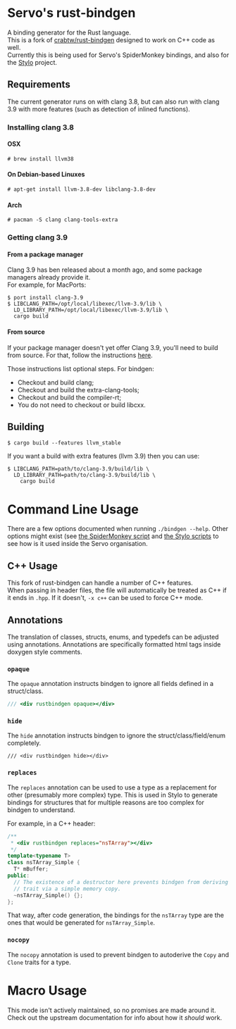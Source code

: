 # Servo's rust-bindgen

A binding generator for the Rust language.</br>
This is a fork of [crabtw/rust-bindgen](https://github.com/crabtw/rust-bindgen)
designed to work on C++ code as well.</br>
Currently this is being used for Servo's SpiderMonkey bindings, and also for
the [Stylo](https://public.etherpad-mozilla.org/p/stylo) project.

## Requirements

The current generator runs on with clang 3.8, but can also run with clang 3.9
with more features (such as detection of inlined functions).

### Installing clang 3.8

#### OSX

```
# brew install llvm38
```

#### On Debian-based Linuxes

```
# apt-get install llvm-3.8-dev libclang-3.8-dev
```

#### Arch

```
# pacman -S clang clang-tools-extra
```

### Getting clang 3.9

#### From a package manager

Clang 3.9 has ben released about a month ago, and some package managers already
provide it.</br>
For example, for MacPorts:

```
$ port install clang-3.9
$ LIBCLANG_PATH=/opt/local/libexec/llvm-3.9/lib \
  LD_LIBRARY_PATH=/opt/local/libexec/llvm-3.9/lib \
  cargo build
```

#### From source

If your package manager doesn't yet offer Clang 3.9, you'll need to build from
source. For that, follow the instructions
[here](http://clang.llvm.org/get_started.html).

Those instructions list optional steps. For bindgen:

* Checkout and build clang;
* Checkout and build the extra-clang-tools;
* Checkout and build the compiler-rt;
* You do not need to checkout or build libcxx.

## Building

```
$ cargo build --features llvm_stable
```

If you want a build with extra features (llvm 3.9) then you can use:

```
$ LIBCLANG_PATH=path/to/clang-3.9/build/lib \
  LD_LIBRARY_PATH=path/to/clang-3.9/build/lib \
    cargo build
```

# Command Line Usage

There are a few options documented when running `./bindgen --help`. Other
options might exist (see [the SpiderMonkey script][sm-script] and [the Stylo
scripts][stylo-scripts] to see how is it used inside the Servo organisation.

## C++ Usage

This fork of rust-bindgen can handle a number of C++ features.</br>
When passing in header files, the file will automatically be treated as C++ if
it ends in ``.hpp``. If it doesn't, ``-x c++`` can be used to force C++ mode.

## Annotations

The translation of classes, structs, enums, and typedefs can be adjusted using
annotations. Annotations are specifically formatted html tags inside doxygen
style comments.

### `opaque`

The `opaque` annotation instructs bindgen to ignore all fields defined in
a struct/class.

```cpp
/// <div rustbindgen opaque></div>
```

### `hide`

The `hide` annotation instructs bindgen to ignore the struct/class/field/enum
completely.

```
/// <div rustbindgen hide></div>
```

### `replaces`

The `replaces` annotation can be used to use a type as a replacement for other
(presumably more complex) type. This is used in Stylo to generate bindings for
structures that for multiple reasons are too complex for bindgen to understand.

For example, in a C++ header:

```cpp
/**
 * <div rustbindgen replaces="nsTArray"></div>
 */
template<typename T>
class nsTArray_Simple {
  T* mBuffer;
public:
  // The existence of a destructor here prevents bindgen from deriving the Clone
  // trait via a simple memory copy.
  ~nsTArray_Simple() {};
};
```

That way, after code generation, the bindings for the `nsTArray` type are
the ones that would be generated for `nsTArray_Simple`.

### `nocopy`

The `nocopy` annotation is used to prevent bindgen to autoderive the `Copy`
and `Clone` traits for a type.

# Macro Usage

This mode isn't actively maintained, so no promises are made around it. Check
out the upstream documentation for info about how it *should* work.

[sm-script]: https://github.com/servo/rust-mozjs/blob/master/etc/bindings.sh;
[stylo-scripts]: https://github.com/servo/servo/tree/master/ports/geckolib/gecko_bindings/tools.

